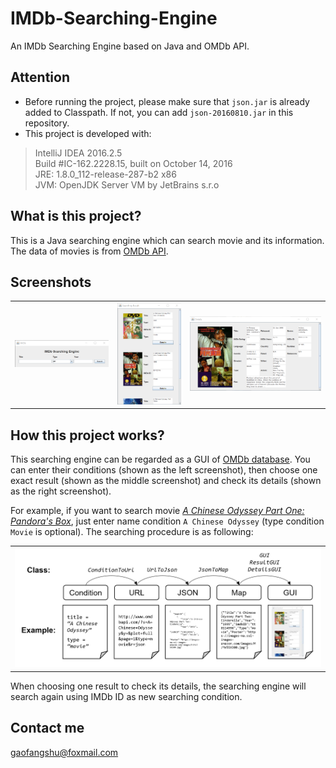 # IMDb-Searching-Engine

An IMDb Searching Engine based on Java and OMDb API.

## Attention

* Before running the project, please make sure that `json.jar` is already added to Classpath. If not, you can add `json-20160810.jar` in this repository.
* This project is developed with:

 > IntelliJ IDEA 2016.2.5<br>Build #IC-162.2228.15, built on October 14, 2016<br>JRE: 1.8.0_112-release-287-b2 x86<br>JVM: OpenJDK Server VM by JetBrains s.r.o

## What is this project?

This is a Java searching engine which can search movie and its information. The data of movies is from [OMDb API](http://www.omdbapi.com/).

## Screenshots

<table>
    <tr>
        <td>
            <img alt="1" src="docs/screenshots/1.png">
        </td>
        <td>
            <img alt="2" src="docs/screenshots/2.png">
        </td>
        <td>
            <img alt="3" src="docs/screenshots/3.png">
        </td>
    </tr>
</table>

## How this project works?

This searching engine can be regarded as a GUI of [OMDb database](http://www.omdbapi.com/). You can enter their conditions (shown as the left screenshot), then choose one exact result (shown as the middle screenshot) and check its details (shown as the right screenshot).

For example, if you want to search movie *[A Chinese Odyssey Part One: Pandora's Box](https://en.wikipedia.org/wiki/A_Chinese_Odyssey)*, just enter name condition `A Chinese Odyssey` (type condition `Movie` is optional). The searching procedure is as following:

<table>
    <tr>
        <td>
            <img alt="4" src="docs/screenshots/4.png">
        </td>
    </tr>
</table>

When choosing one result to check its details, the searching engine will search again using IMDb ID as new searching condition.

## Contact me

gaofangshu@foxmail.com
